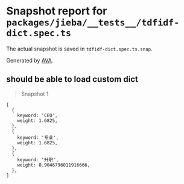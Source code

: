 # Snapshot report for `packages/jieba/__tests__/tdfidf-dict.spec.ts`

The actual snapshot is saved in `tdfidf-dict.spec.ts.snap`.

Generated by [AVA](https://avajs.dev).

## should be able to load custom dict

> Snapshot 1

    [
      {
        keyword: 'CEO',
        weight: 1.6825,
      },
      {
        keyword: '专业',
        weight: 1.6825,
      },
      {
        keyword: '升职',
        weight: 0.9046796011916666,
      },
    ]
